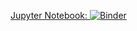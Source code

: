 [Jupyter Notebook: ![Binder](https://mybinder.org/badge.svg)](https://hub.mybinder.org/user/jtsw1990--100daysofmlcode-nw0knr05/notebooks/articles/actuariesInstituteEntry.ipynb)
